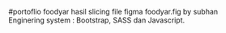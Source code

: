 #portoflio foodyar hasil slicing file figma foodyar.fig by subhan <br>
Enginering system : Bootstrap, SASS dan Javascript.
